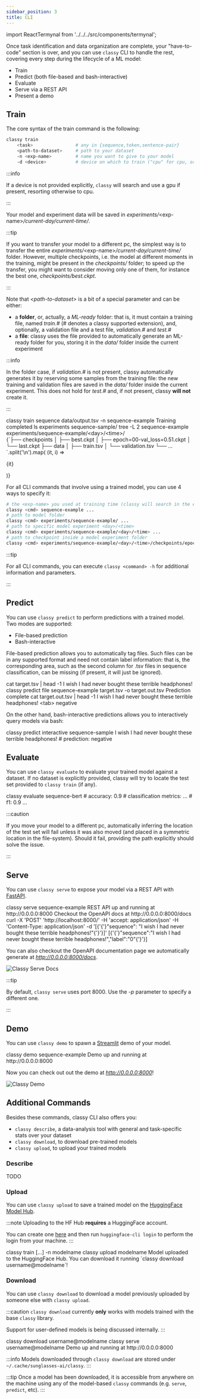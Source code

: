 ```yaml
---
sidebar_position: 3
title: CLI
---
```


import ReactTermynal from '../../../src/components/termynal';

Once task identification and data organization are complete, your "have-to-code" section is over, and you can use `classy`
CLI to handle the rest, covering every step during the lifecycle of a ML model:
* Train
* Predict (both file-based and bash-interactive)
* Evaluate
* Serve via a REST API
* Present a demo

## Train

The core syntax of the train command is the following:
```bash
classy train 
    <task>                # any in {sequence,token,sentence-pair}
    <path-to-dataset>     # path to your dataset
    -n <exp-name>         # name you want to give to your model
    -d <device>           # device on which to train ("cpu" for cpu, or device number for gpu)
```

:::info

If a device is not provided explicitly, `classy` will search and use a gpu if present, resorting otherwise to cpu.

:::

Your model and experiment data will be saved in *experiments/*&lt;exp-name&gt;*/current-day/current-time/*.

:::tip

If you want to transfer your model to a different pc, the simplest way is to transfer the entire 
*experiments/*&lt;exp-name&gt;*/current-day/current-time/* folder. However, multiple checkpoints, i.e. the model at different
moments in the training, might be present in the *checkpoints/* folder; to speed up the transfer, you might want to
consider moving only one of them, for instance the best one, *checkpoints/best.ckpt*.

:::

Note that *&lt;path-to-dataset&gt;* is a bit of a special parameter and can be either:
* a **folder**, or, actually, a *ML-ready* folder: that is, it must contain a training file, named *train.#* 
  (# denotes a classy supported extension), and, optionally, a validation file and a test file, *validation.#* and *test.#*
* a **file**: classy uses the file provided to automatically generate an ML-ready folder for you, storing it in the
  *data/* folder inside the current experiment
  
:::info

In the folder case, if *validation.#* is not present, classy automatically generates it by reserving some samples
from the training file: the new training and validation files are saved in the *data/* folder inside the current experiment.
This does not hold for *test.#* and, if not present, classy **will not** create it.

:::

<ReactTermynal>
  <span data-ty="input">classy train sequence data/output.tsv -n sequence-example</span>
  <span data-ty="progress"></span>
  <span data-ty>Training completed</span>
  <span data-ty="input">ls experiments</span>
  <span data-ty>sequence-sample/</span>
  <span data-ty="input">tree -L 2 sequence-example</span>
  <span className="data-ty-treefix" data-ty>experiments/sequence-example/&lt;day&gt;/&lt;time&gt;/
    <div>
        {`├── checkpoints
            │   ├── best.ckpt
            │   ├── epoch=00-val_loss=0.51.ckpt
            │   └── last.ckpt
            ├── data
            │   ├── train.tsv
            │   └── validation.tsv
            └── ...
        `.split('\n').map( (it, i) => <p key={i} style={{lineHeight: "1.0"}}>{it}</p>)}
    </div>
  </span>
</ReactTermynal>

<p />

For all CLI commands that involve using a trained model, you can use 4 ways to specify it:
```bash
# the <exp-name> you used at training time (classy will search in the experiments/ folder and use the latest best.ckpt)
classy <cmd> sequence-example ... 
# path to model folder
classy <cmd> experiments/sequence-example/ ... 
# path to specific model experiment <day>/<time> 
classy <cmd> experiments/sequence-example/<day>/<time> ... 
# path to checkpoint inside a model experiment folder
classy <cmd> experiments/sequence-example/<day>/<time>/checkpoints/epoch=00-val_loss=0.51.ckpt
```

:::tip

For all CLI commands, you can execute `classy <command> -h` for additional information and parameters.

:::

## Predict

You can use `classy predict` to perform predictions with a trained model. Two modes are supported:
* File-based prediction
* Bash-interactive

File-based prediction allows you to automatically tag files. Such files can be in any supported format and need not contain 
label information: that is, the corresponding area, such as the second column for .tsv files in sequence classification, 
can be missing (if present, it will just be ignored).

<ReactTermynal>
  <span data-ty="input">cat target.tsv | head -1</span>
  <span data-ty>I wish I had never bought these terrible headphones!</span>
  <span data-ty="input">classy predict file sequence-example target.tsv -o target.out.tsv</span>
  <span data-ty="progress"></span>
  <span data-ty>Prediction complete</span>
  <span data-ty="input">cat target.out.tsv | head -1</span>
  <span data-ty>I wish I had never bought these terrible headphones! &lt;tab&gt; negative</span>
</ReactTermynal>

<p />

On the other hand, bash-interactive predictions allows you to interactively query models via bash:

<ReactTermynal>
  <span data-ty="input">classy predict interactive sequence-sample</span>
  <span data-ty="input" data-ty-prompt="Enter sequence text: ">I wish I had never bought these terrible headphones!</span>
  <span data-ty data-ty-start-delay="2000">  # prediction: negative</span>
  <span data-ty data-ty-prompt="Enter sequence text: "></span>
</ReactTermynal>

<p />

## Evaluate

You can use `classy evaluate` to evaluate your trained model against a dataset. If no dataset is explicitly
provided, classy will try to locate the test set provided to `classy train` (if any).

<ReactTermynal>
  <span data-ty="input">classy evaluate sequence-bert</span>
  <span data-ty="progress"></span>
  <span data-ty># accuracy: 0.9</span>
  <span data-ty># classification metrics:</span>
  <span data-ty>...</span>
  <span data-ty>    # f1: 0.9</span>
  <span data-ty>...</span>
</ReactTermynal>

<p />

:::caution

If you move your model to a different pc, automatically inferring the location of the test set will fail 
unless it was also moved (and placed in a symmetric location in the file-system). Should it fail, providing the 
path explicitly should solve the issue.

:::

## Serve

You can use `classy serve` to expose your model via a REST API with [FastAPI](https://fastapi.tiangolo.com/).

<ReactTermynal>
  <span data-ty="input">classy serve sequence-example</span>
  <span data-ty data-ty-start-delay="2000">REST API up and running at http://0.0.0.0:8000</span>
  <span data-ty>Checkout the OpenAPI docs at http://0.0.0.0:8000/docs</span>
  <span data-ty="input">curl -X 'POST' 'http://localhost:8000/' -H 'accept: application/json' -H 'Content-Type: application/json' -d '[{'{'}"sequence": "I wish I had never bought these terrible headphones!"{'}'}]'</span>
  <span data-ty data-ty-start-delay="2000">[{'{'}"sequence":"I wish I had never bought these terrible headphones!","label":"0"{'}'}]</span>
</ReactTermynal>

<p />

You can also checkout the OpenAPI documentation page we automatically generate at *http://0.0.0.0:8000/docs*.

![Classy Serve Docs](/img/intro/serve-docs.png)

:::tip

By default, `classy serve` uses port 8000. Use the *-p* parameter to specify a different one.

:::

## Demo

You can use `classy demo` to spawn a [Streamlit](https://streamlit.io/) demo of your model.

<ReactTermynal>
  <span data-ty="input">classy demo sequence-example</span>
  <span data-ty data-ty-start-delay="2000">Demo up and running at http://0.0.0.0:8000</span>
</ReactTermynal>

<p />

Now you can check out out the demo at *http://0.0.0.0:8000*!

![Classy Demo](/img/intro/demo.png)

## Additional Commands

Besides these commands, classy CLI also offers you:
* `classy describe`, a data-analysis tool with general and task-specific stats over your dataset
* `classy download`, to download pre-trained models 
* `classy upload`, to upload your trained models 

### Describe

TODO

### Upload

You can use `classy upload` to save a trained model on the [HuggingFace Model Hub](https://huggingface.co/models). 

:::note
Uploading to the HF Hub **requires** a HuggingFace account. 

You can create one [here](https://huggingface.co/join) and then run
`huggingface-cli login` to perform the login from your machine.
:::

<ReactTermynal>
  <span data-ty="input">classy train [...] -n modelname</span>
  <span data-ty="input">classy upload modelname</span>
  <span data-ty="progress"></span>
  <span data-ty>Model uploaded to the HuggingFace Hub.</span>
  <span data-ty>You can download it running `classy download username@modelname`!</span>
</ReactTermynal>

### Download

You can use `classy download` to download a model previously uploaded by someone else with `classy upload`.

:::caution
`classy download` currently **only** works with models trained with the base `classy` library. 

Support for user-defined models is being discussed internally. 
:::

<ReactTermynal>
  <span data-ty="input">classy download username@modelname</span>
  <span data-ty="input">classy serve username@modelname</span>
  <span data-ty data-ty-start-delay="2000">Demo up and running at http://0.0.0.0:8000</span>
</ReactTermynal>

<br />

:::info
Models downloaded through `classy download` are stored under `~/.cache/sunglasses-ai/classy`.
:::

:::tip
Once a model has been downloaded, it is accessible from anywhere on the machine using any of the model-based `classy` commands (e.g. `serve`, `predict`, etc).
:::
